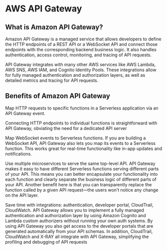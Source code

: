 # AWS API Gateway

## What is Amazon API Gateway?

Amazon API Gateway is a managed service that allows developers to define the HTTP endpoints of a REST API or a WebSocket API and connect those endpoints with the corresponding backend business logic. It also handles authentication, access control, monitoring, and tracing of API requests.

API Gateway integrates with many other AWS services like AWS Lambda, AWS SNS, AWS IAM, and Cognito Identity Pools. These integrations allow for fully managed authentication and authorization layers, as well as detailed metrics and tracing for API requests.

## Benefits of Amazon API Gateway

Map HTTP requests to specific functions in a Serverless application via an API Gateway event.

Connecting HTTP endpoints to individual functions is straightforward with API Gateway, obviating the need for a dedicated API server

Map WebSocket events to Serverless functions. If you are building a WebSocket API, API Gateway also lets you map its events to a Serverless function. This works great for real-time functionality like in-app updates and notifications.

Use multiple microservices to serve the same top-level API. API Gateway makes it easy to have different Serverless functions serving different parts of your API. This means you can better encapsulate your functionality into each function and clearly separate the business logic of different parts of your API. Another benefit here is that you can transparently replace the function called by a given API request—the users won’t notice any change on the API layer.

Save time with integrations: authentication, developer portal, CloudTrail, CloudWatch. API Gateway allows you to implement a fully managed authentication and authorization layer by using Amazon Cognito and Lambda custom authorizers without running your own auth systems. By using API Gateway you also get access to the developer portals that are generated automatically from your API schemas. In addition, CloudTrail, CloudWatch and X-RAY all integrate with API Gateway, simplifying the profiling and debugging of API requests
